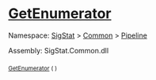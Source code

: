 # [GetEnumerator](./ParallelTransformPipeline-100663501.md)

Namespace: [SigStat]() > [Common](./../../README.md) > [Pipeline](./../README.md)

Assembly: SigStat.Common.dll

<sub>[GetEnumerator](./ParallelTransformPipeline-100663501.md) (  )</sub>&nbsp; &nbsp; &nbsp; &nbsp; &nbsp; &nbsp; &nbsp; &nbsp; &nbsp;<sub><sub></sub></sub>
